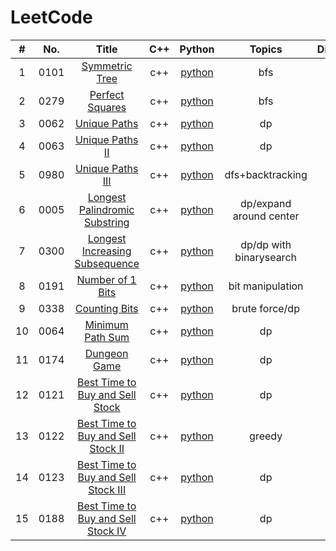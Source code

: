 LeetCode
========

| # | No. | Title | C++ | Python | Topics | Difficulty | Date |
|:----:|:----:| :--------------: | :--------: | :--------: | :--------: | :-: | :------: |
| 1 |0101|[Symmetric Tree](https://leetcode.com/problems/symmetric-tree/) | c++ | [python](./solution/101-Symmetric-Tree/SymmetricTree.py) | bfs | E | 2019/04/09 |
| 2 |0279|[Perfect Squares](https://leetcode.com/problems/perfect-squares/) | c++ | [python](./solution/279-Perfect-Squares/PerfectSquares.py) | bfs | M | 2019/04/09 |
| 3 |0062|[Unique Paths](https://leetcode.com/problemset/all/) | c++ | [python](./solution/62-Unique-Paths/UniquePaths.py) | dp | M | 2019/04/15 |
| 4 |0063|[Unique Paths II](https://leetcode.com/problemset/all/) | c++ | [python](./solution/63-Unique-PathsII/UniquePathsII.py) | dp | M | 2019/04/15 |
| 5 |0980|[Unique Paths III](https://leetcode.com/problemset/all/) | c++ | [python](./solution/980-Unique-Paths-III/UniquePathsIII.py) | dfs+backtracking | H | 2019/04/15 |
| 6 |0005|[Longest Palindromic Substring](https://leetcode.com/problemset/all/) | c++ | [python](./solution/5-Longest-Palindromic-Substring/LongestPalindromicSubstring.py) | dp/expand around center | M | 2019/04/15 |
| 7 |0300|[Longest Increasing Subsequence](https://leetcode.com/problemset/all/) | c++ | [python](./solution/300-Longest-Increasing-Subsequence/LongestIncreasingSubsequence.py) | dp/dp with binarysearch | M | 2019/04/16 |
| 8 |0191|[Number of 1 Bits](https://leetcode.com/problemset/all/) | c++ | [python](./solution/191-Number-of-1-Bits/Numberof1Bits.py) | bit manipulation | E | 2019/04/16 |
| 9 |0338|[Counting Bits](https://leetcode.com/problemset/all/) | c++ | [python](./solution/338-Counting-Bits/CountingBits.py) | brute force/dp| M | 2019/04/16 |
| 10 |0064|[Minimum Path Sum](https://leetcode.com/problemset/all/) | c++ | [python](./solution/64-Minimum-Path-Sum/MinimumPathSum.py) | dp | M | 2019/04/16 |
| 11 |0174|[Dungeon Game](https://leetcode.com/problemset/all/) | c++ | [python](./solution/174-Dungeon-Game/DungeonGame.py) | dp | H | 2019/04/17 |
| 12 |0121|[Best Time to Buy and Sell Stock](https://leetcode.com/problemset/all/) | c++ | [python](./solution/121-Best-Time-to-Buy-and-Sell-Stock/BestTimetoBuyandSellStock.py) | dp | E | 2019/04/17 |
| 13 |0122|[Best Time to Buy and Sell Stock II](https://leetcode.com/problemset/all/) | c++ | [python](./solution/121-Best-Time-to-Buy-and-Sell-Stock-II/BestTimetoBuyandSellStockII.py) | greedy | E | 2019/04/17 |
| 14 |0123|[Best Time to Buy and Sell Stock III](https://leetcode.com/problemset/all/) | c++ | [python](./solution/123-Best-Time-to-Buy-and-Sell-Stock-III/BestTimetoBuyandSellStockIII.py) | dp | H | 2019/04/18 |
| 15 |0188|[Best Time to Buy and Sell Stock IV](https://leetcode.com/problemset/all/) | c++ | [python](./solution/188-Best-Time-to-Buy-and-Sell-Stock-IV/BestTimetoBuyandSellStockIV.py) | dp | H | 2019/04/18 |
